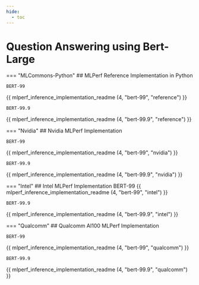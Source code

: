 ```yaml
---
hide:
  - toc
---
```


# Question Answering using Bert-Large

=== "MLCommons-Python"
    ## MLPerf Reference Implementation in Python
    
    BERT-99
{{ mlperf_inference_implementation_readme (4, "bert-99", "reference") }}

    BERT-99.9
{{ mlperf_inference_implementation_readme (4, "bert-99.9", "reference") }}

=== "Nvidia"
    ## Nvidia MLPerf Implementation
    
    BERT-99
{{ mlperf_inference_implementation_readme (4, "bert-99", "nvidia") }}

    BERT-99.9
{{ mlperf_inference_implementation_readme (4, "bert-99.9", "nvidia") }}

=== "Intel"
    ## Intel MLPerf Implementation
    BERT-99
{{ mlperf_inference_implementation_readme (4, "bert-99", "intel") }}

    BERT-99.9
{{ mlperf_inference_implementation_readme (4, "bert-99.9", "intel") }}

=== "Qualcomm"
    ## Qualcomm AI100 MLPerf Implementation

    BERT-99
{{ mlperf_inference_implementation_readme (4, "bert-99", "qualcomm") }}

    BERT-99.9
{{ mlperf_inference_implementation_readme (4, "bert-99.9", "qualcomm") }}
